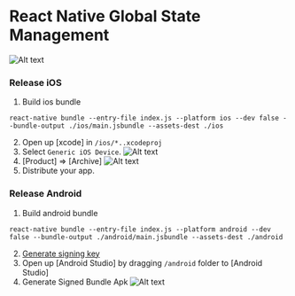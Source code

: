# React Native Global State Management
![Alt text](https://user-images.githubusercontent.com/27461460/52886121-a1362580-31b6-11e9-92e5-cd2b68a83330.png)

### Release iOS
1. Build ios bundle
  ```
  react-native bundle --entry-file index.js --platform ios --dev false --bundle-output ./ios/main.jsbundle --assets-dest ./ios
  ```
2. Open up [xcode] in `/ios/*..xcodeproj`
3. Select `Generic iOS Device`.
  ![Alt text](https://user-images.githubusercontent.com/27461460/52886411-916b1100-31b7-11e9-8e74-6ceef0ec6bed.png)
4. [Product] => [Archive]
  ![Alt text](https://user-images.githubusercontent.com/27461460/52886412-916b1100-31b7-11e9-9231-5409cfb64221.png)
5. Distribute your app.

### Release Android
1. Build android bundle
  ```
  react-native bundle --entry-file index.js --platform android --dev false --bundle-output ./android/main.jsbundle --assets-dest ./android
  ```
2. [Generate signing key](https://facebook.github.io/react-native/docs/signed-apk-android)
3. Open up [Android Studio] by dragging `/android` folder to [Android Studio]
4. Generate Signed Bundle Apk
  ![Alt text](https://user-images.githubusercontent.com/27461460/52887155-19521a80-31ba-11e9-9eb7-b93c4c856bd3.png)
